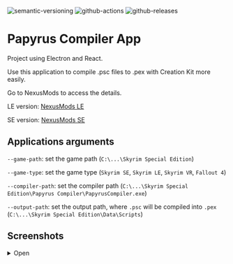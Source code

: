 ![semantic-versioning](https://img.shields.io/badge/%20%20%F0%9F%93%A6%F0%9F%9A%80-semantic--versioning-e10079.svg)
![github-actions](https://github.com/Kiyozz/papyrus-compiler-app/workflows/CI/badge.svg)
![github-releases](https://img.shields.io/github/v/release/Kiyozz/papyrus-compiler-app)

# Papyrus Compiler App

Project using Electron and React.

Use this application to compile .psc files to .pex with Creation Kit more easily.

Go to NexusMods to access the details.

LE version: [NexusMods LE](https://www.nexusmods.com/skyrim/mods/96339)

SE version: [NexusMods SE](https://www.nexusmods.com/skyrimspecialedition/mods/23852)

## Applications arguments

`--game-path`: set the game path (`C:\...\Skyrim Special Edition`)

`--game-type`: set the game type (`Skyrim SE`, `Skyrim LE`, `Skyrim VR`, `Fallout 4`)

`--compiler-path`: set the compiler path (`C:\...\Skyrim Special Edition\Papyrus Compiler\PapyrusCompiler.exe`)

`--output-path`: set the output path, where `.psc` will be compiled into `.pex` (`C:\...\Skyrim Special Edition\Data\Scripts`)

## Screenshots

<details>
<summary>Open</summary>

![Main page](docs/screenshots/2022_1_compilation.png)
![Main page with scripts](docs/screenshots/2022_2_compilation_list.png)
![Compilation logs dialog](docs/screenshots/2022_3_compilation_logs.png)
![Recent files dialog](docs/screenshots/2022_4_recent_files.png)
![Recent files more dialog](docs/screenshots/2022_5_recent_files_more.png)
![Group page](docs/screenshots/2022_6_groups.png)
![Group more page](docs/screenshots/2022_7_groups_more.png)
![Edit a group](docs/screenshots/2022_8_groups_edit.png)
![Settings dark](docs/screenshots/2022_9_settings.png)

</details>
